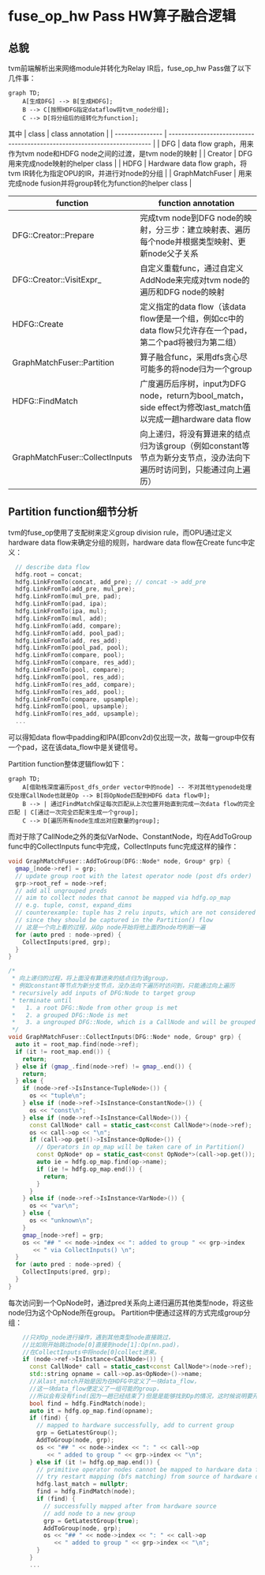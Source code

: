 # fuse_op_hw Pass HW算子融合逻辑


## 总貌
tvm前端解析出来网络module并转化为Relay IR后，fuse_op_hw Pass做了以下几件事：

```mermaid
graph TD;
    A[生成DFG] --> B[生成HDFG];
    B --> C[按照HDFG指定dataflow将tvm_node分组];
    C --> D[将分组后的组转化为function];
```

其中
| class           | class annotation                                                         |
| --------------- | ------------------------------------------------------------------------ |
| DFG             | data flow graph，用来作为tvm node和HDFG node之间的过渡，是tvm node的映射 |
| Creator         | DFG用来完成node映射的helper class                                        |
| HDFG            | Hardware data flow graph，将tvm IR转化为指定OPU的IR，并进行对node的分组  |
| GraphMatchFuser | 用来完成node fusion并将group转化为function的helper class                 |

| function                       | function annotation                                                                                                 |
| ------------------------------ | ------------------------------------------------------------------------------------------------------------------- |
| DFG::Creator::Prepare          | 完成tvm node到DFG node的映射，分三步：建立映射表、遍历每个node并根据类型映射、更新node父子关系                      |
| DFG::Creator::VisitExpr_       | 自定义重载func，通过自定义AddNode来完成对tvm node的遍历和DFG node的映射                                             |
| HDFG::Create                   | 定义指定的data flow（该data flow便是一个组，例如cc中的data flow只允许存在一个pad，第二个pad将被归为第二组）         |
| GraphMatchFuser::Partition     | 算子融合func，采用dfs贪心尽可能多的将node归为一个group                                                              |
| HDFG::FindMatch                | 广度遍历后序树，input为DFG node，return为bool_match，side effect为修改last_match值以完成一趟hardware data flow      |
| GraphMatchFuser::CollectInputs | 向上递归，将没有算进来的结点归为该group（例如constant等节点为新分支节点，没办法向下遍历时访问到，只能通过向上遍历） |

## Partition function细节分析
tvm的fuse_op使用了支配树来定义group division rule，而OPU通过定义hardware data flow来确定分组的规则，hardware data flow在Create func中定义：
```c++
  // describe data flow
  hdfg.root = concat;
  hdfg.LinkFromTo(concat, add_pre); // concat -> add_pre
  hdfg.LinkFromTo(add_pre, mul_pre);
  hdfg.LinkFromTo(mul_pre, pad);
  hdfg.LinkFromTo(pad, ipa);
  hdfg.LinkFromTo(ipa, mul);
  hdfg.LinkFromTo(mul, add);
  hdfg.LinkFromTo(add, compare);
  hdfg.LinkFromTo(add, pool_pad);
  hdfg.LinkFromTo(add, res_add);
  hdfg.LinkFromTo(pool_pad, pool);
  hdfg.LinkFromTo(compare, pool);
  hdfg.LinkFromTo(compare, res_add);
  hdfg.LinkFromTo(pool, compare);
  hdfg.LinkFromTo(pool, res_add);
  hdfg.LinkFromTo(res_add, compare);
  hdfg.LinkFromTo(res_add, pool);
  hdfg.LinkFromTo(compare, upsample);
  hdfg.LinkFromTo(pool, upsample);
  hdfg.LinkFromTo(res_add, upsample);
  ...
```
可以得知data flow中padding和IPA(即conv2d)仅出现一次，故每一group中仅有一个pad，这在该data_flow中是关键信号。

Partition function整体逻辑flow如下：
```mermaid
graph TD;
    A[借助栈深度遍历post_dfs_order vector中的node] -- 不对其他typenode处理仅处理CallNode也就是Op --> B[将OpNode匹配到HDFG data flow中];
    B --> | 通过FindMatch保证每次匹配从上次位置开始直到完成一次data flow的完全匹配 | C[通过一次完全匹配来生成一个group];
    C --> D[遍历所有node生成出对应数量的group];
```

而对于除了CallNode之外的类似VarNode、ConstantNode，均在AddToGroup func中的CollectInputs func中完成，CollectInputs func完成这样的操作：
```c++
void GraphMatchFuser::AddToGroup(DFG::Node* node, Group* grp) {
  gmap_[node->ref] = grp;
  // update group root with the latest operator node (post dfs order)
  grp->root_ref = node->ref;
  // add all ungrouped preds
  // aim to collect nodes that cannot be mapped via hdfg.op_map
  // e.g. tuple, const, expand_dims
  // counterexample: tuple has 2 relu inputs, which are not considered below,
  // since they should be captured in the Partition() flow
  // 这是一个向上看的过程，从Op node开始将他上面的node均判断一遍
  for (auto pred : node->pred) {
    CollectInputs(pred, grp);
  }
}

/*
 * 向上递归的过程，将上面没有算进来的结点归为该group，
 * 例如constant等节点为新分支节点，没办法向下遍历时访问到，只能通过向上遍历
 * recursively add inputs of DFG:Node to target group
 * terminate until 
 *   1. a root DFG::Node from other group is met 
 *   2. a grouped DFG::Node is met
 *   3. a ungrouped DFG::Node, which is a CallNode and will be grouped later
 */
void GraphMatchFuser::CollectInputs(DFG::Node* node, Group* grp) {
  auto it = root_map.find(node->ref);
  if (it != root_map.end()) {
    return;
  } else if (gmap_.find(node->ref) != gmap_.end()) {
    return;
  } else {
    if (node->ref->IsInstance<TupleNode>()) {
      os << "tuple\n";
    } else if (node->ref->IsInstance<ConstantNode>()) {
      os << "const\n";
    } else if (node->ref->IsInstance<CallNode>()) {
      const CallNode* call = static_cast<const CallNode*>(node->ref);
      os << call->op << "\n";
      if (call->op.get()->IsInstance<OpNode>()) {
        // Operators in op_map will be taken care of in Partition()
        const OpNode* op = static_cast<const OpNode*>(call->op.get());
        auto ie = hdfg.op_map.find(op->name);
        if (ie != hdfg.op_map.end()) {
          return;
        }
      }
    } else if (node->ref->IsInstance<VarNode>()) {
      os << "var\n";
    } else {
      os << "unknown\n";
    }
    gmap_[node->ref] = grp;
    os << "## " << node->index << ": added to group " << grp->index
       << " via CollectInputs() \n";
  }
  for (auto pred : node->pred) {
    CollectInputs(pred, grp);
  }
}
```
每次访问到一个OpNode时，通过pred关系向上递归遍历其他类型node，将这些node归为这个OpNode所在group。
Partition中便通过这样的方式完成group分组：
```c++
    //只对Op_node进行操作，遇到其他类型node直接跳过，
    //比如刚开始跳过node[0]直接到node[1]:Op(nn.pad)，
    //在CollectInputs中将node[0]collect进来。
    if (node->ref->IsInstance<CallNode>()) {
      const CallNode* call = static_cast<const CallNode*>(node->ref);
      std::string opname = call->op.as<OpNode>()->name;
      //从last_match开始是因为在HDFG中定义了一块data_flow，
      //这一块data_flow便定义了一组可能的group，
      //所以会有没有find(因为一趟已经结束了)但是是能够找到Op的情况，这时候说明要开新group了。
      bool find = hdfg.FindMatch(node);
      auto it = hdfg.op_map.find(opname);
      if (find) {
        // mapped to hardware successfully, add to current group
        grp = GetLatestGroup();
        AddToGroup(node, grp);
        os << "## " << node->index << ": " << call->op
           << " added to group " << grp->index << "\n";
      } else if (it != hdfg.op_map.end()) {
        // primitive operator nodes cannot be mapped to hardware data flow
        // try restart mapping (bfs matching) from source of hardware data flow
        hdfg.last_match = nullptr;
        find = hdfg.FindMatch(node);
        if (find) {
          // successfully mapped after from hardware source
          // add node to a new group
          grp = GetLatestGroup(true);
          AddToGroup(node, grp);
          os << "## " << node->index << ": " << call->op
             << " added to group " << grp->index << "\n";
        }
      }
      ...
```